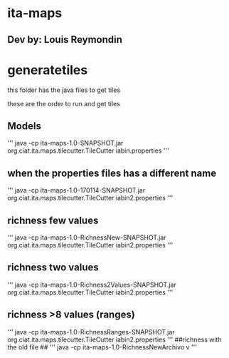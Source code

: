# ita-maps

## Dev by: Louis Reymondin


generatetiles
=============
 this folder has the java files to get tiles
 
 these are the order to run and get tiles
 
## Models ##
'''
java -cp ita-maps-1.0-SNAPSHOT.jar org.ciat.ita.maps.tilecutter.TileCutter iabin.properties
'''
## when the properties files has a different name ##
'''
java -cp ita-maps-1.0-170114-SNAPSHOT.jar org.ciat.ita.maps.tilecutter.TileCutter iabin2.properties
'''
## richness few values ##
'''
java -cp ita-maps-1.0-RichnessNew-SNAPSHOT.jar org.ciat.ita.maps.tilecutter.TileCutter iabin2.properties
'''
## richness two values ##
'''
java -cp ita-maps-1.0-Richness2Values-SNAPSHOT.jar org.ciat.ita.maps.tilecutter.TileCutter iabin2.properties
'''
## richness >8 values (ranges) ##
'''
java -cp ita-maps-1.0-RichnessRanges-SNAPSHOT.jar org.ciat.ita.maps.tilecutter.TileCutter iabin2.properties
'''
##richness with the old file ##
'''
java -cp ita-maps-1.0-RichnessNewArchivo v
'''